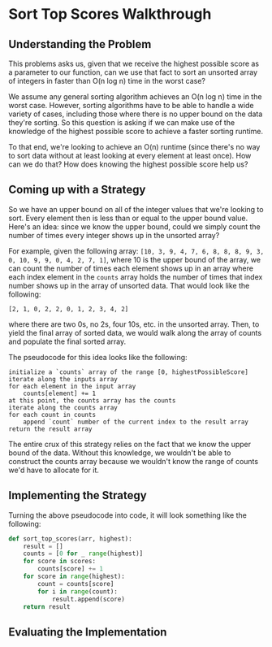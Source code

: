 # Sort Top Scores Walkthrough

## Understanding the Problem

This problems asks us, given that we receive the highest possible score as a
parameter to our function, can we use that fact to sort an unsorted array of
integers in faster than O(n log n) time in the worst case?

We assume any general sorting algorithm achieves an O(n log n) time in the worst
case. However, sorting algorithms have to be able to handle a wide variety of
cases, including those where there is no upper bound on the data they're
sorting. So this question is asking if we can make use of the knowledge of the
highest possible score to achieve a faster sorting runtime.

To that end, we're looking to achieve an O(n) runtime (since there's no way to
sort data without at least looking at every element at least once). How can we
do that? How does knowing the highest possible score help us?

## Coming up with a Strategy

So we have an upper bound on all of the integer values that we're looking to
sort. Every element then is less than or equal to the upper bound value. Here's
an idea: since we know the upper bound, could we simply count the number of
times every integer shows up in the unsorted array?

For example, given the following array: `[10, 3, 9, 4, 7, 6, 8, 8, 8, 9, 3, 0, 10, 9, 9, 0, 4, 2, 7, 1]`, where 10 is the upper bound of the array, we can
count the number of times each element shows up in an array where each index
element in the `counts` array holds the number of times that index number shows
up in the array of unsorted data. That would look like the following:

```
[2, 1, 0, 2, 2, 0, 1, 2, 3, 4, 2]
```

where there are two 0s, no 2s, four 10s, etc. in the unsorted array. Then, to
yield the final array of sorted data, we would walk along the array of counts
and populate the final sorted array.

The pseudocode for this idea looks like the following:

```
initialize a `counts` array of the range [0, highestPossibleScore]
iterate along the inputs array
for each element in the input array
    counts[element] += 1
at this point, the counts array has the counts
iterate along the counts array
for each count in counts
    append `count` number of the current index to the result array
return the result array
```

The entire crux of this strategy relies on the fact that we know the upper bound
of the data. Without this knowledge, we wouldn't be able to construct the counts
array because we wouldn't know the range of counts we'd have to allocate for it.

## Implementing the Strategy

Turning the above pseudocode into code, it will look something like the
following:

```python
def sort_top_scores(arr, highest):
    result = []
    counts = [0 for _ range(highest)]
    for score in scores:
        counts[score] += 1
    for score in range(highest):
        count = counts[score]
        for i in range(count):
            result.append(score)
    return result
```

## Evaluating the Implementation
